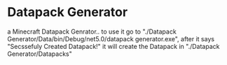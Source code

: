 # Datapack Generator
a Minecraft Datapack Genrator..
to use it go to "./Datapack Generator/Data/bin/Debug/net5.0/datapack generator.exe", after it says "Secssefuly Created Datapack!" it will create the Datapack
in "./Datapack Generator/Datapacks"
